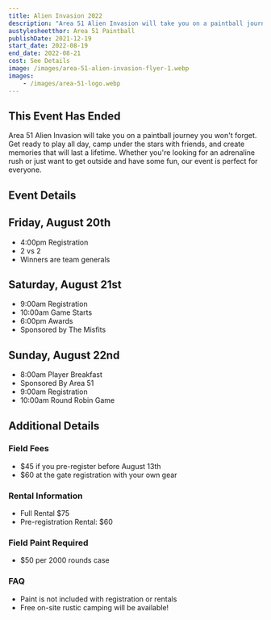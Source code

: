 ```yaml
---
title: Alien Invasion 2022
description: "Area 51 Alien Invasion will take you on a paintball journey you won't forget. Get ready to play all day, camp under the stars with friends, and create memories."
austylesheetthor: Area 51 Paintball
publishDate: 2021-12-19
start_date: 2022-08-19
end_date: 2022-08-21
cost: See Details
image: /images/area-51-alien-invasion-flyer-1.webp
images:
    - /images/area-51-logo.webp
---
```


## This Event Has Ended


Area 51 Alien Invasion will take you on a paintball journey you won't forget. Get ready to play all day, camp under the stars with friends, and create memories that will last a lifetime. Whether you're looking for an adrenaline rush or just want to get outside and have some fun, our event is perfect for everyone.

## Event Details

## Friday, August 20th

- 4:00pm Registration
- 2 vs 2
- Winners are team generals

## Saturday, August 21st

- 9:00am Registration
- 10:00am Game Starts
- 6:00pm Awards
- Sponsored by The Misfits

## Sunday, August 22nd

- 8:00am Player Breakfast
- Sponsored By Area 51
- 9:00am Registration
- 10:00am Round Robin Game

## Additional Details

### Field Fees

- $45 if you pre-register before August 13th
- $60 at the gate registration with your own gear

### Rental Information

- Full Rental $75
- Pre-registration Rental: $60

### Field Paint Required

- $50 per 2000 rounds case

### FAQ

- Paint is not included with registration or rentals
- Free on-site rustic camping will be available!
